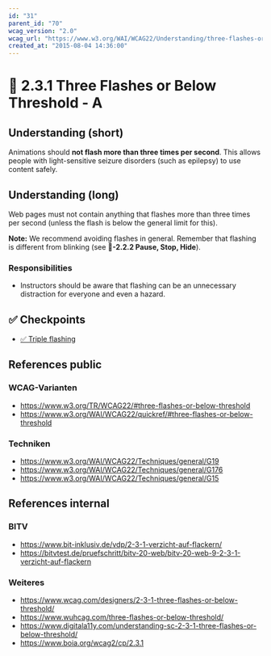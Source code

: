 ```yaml
---
id: "31"
parent_id: "70"
wcag_version: "2.0"
wcag_url: "https://www.w3.org/WAI/WCAG22/Understanding/three-flashes-or-below-threshold.html"
created_at: "2015-08-04 14:36:00"
---
```


# 📜 2.3.1 Three Flashes or Below Threshold - A

## Understanding (short)

Animations should **not flash more than three times per second**. This allows people with light-sensitive seizure disorders (such as epilepsy) to use content safely.

## Understanding (long)

Web pages must not contain anything that flashes more than three times per second (unless the flash is below the general limit for this).

**Note:** We recommend avoiding flashes in general. Remember that flashing is different from blinking (see **📜-2.2.2 Pause, Stop, Hide**).

### Responsibilities

- Instructors should be aware that flashing can be an unnecessary distraction for everyone and even a hazard.

## ✅ Checkpoints

- [✅ Triple flashing](triple-flashing)

## References public

### WCAG-Varianten
- <https://www.w3.org/TR/WCAG22/#three-flashes-or-below-threshold>
- <https://www.w3.org/WAI/WCAG22/quickref/#three-flashes-or-below-threshold>

### Techniken
- <https://www.w3.org/WAI/WCAG22/Techniques/general/G19>
- <https://www.w3.org/WAI/WCAG22/Techniques/general/G176>
- <https://www.w3.org/WAI/WCAG22/Techniques/general/G15>

## References internal

### BITV
- <https://www.bit-inklusiv.de/vdp/2-3-1-verzicht-auf-flackern/>
- <https://bitvtest.de/pruefschritt/bitv-20-web/bitv-20-web-9-2-3-1-verzicht-auf-flackern>

### Weiteres
- <https://www.wcag.com/designers/2-3-1-three-flashes-or-below-threshold/>
- <https://www.wuhcag.com/three-flashes-or-below-threshold/>
- <https://www.digitala11y.com/understanding-sc-2-3-1-three-flashes-or-below-threshold/>
- <https://www.boia.org/wcag2/cp/2.3.1>